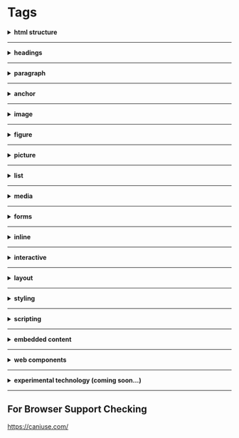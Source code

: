 # Tags

<details>
    <summary><b>html structure</b></summary>
    <br/>
    <a href="https://developer.mozilla.org/en-US/docs/Web/HTML/Element/html">html</a>
    <p>root (top-level element) of an HTML document</p>
    <br/>
    <a href="https://developer.mozilla.org/en-US/docs/Web/HTML/Element/head">head</a>
    <p>contains machine-readable information (metadata) about the document, like its title, scripts, and style sheets.</p>
    <br/>
    <a href="https://developer.mozilla.org/en-US/docs/Web/HTML/Element/title">title</a>
    <p>defines the document's title that is shown in a browser's title bar or a page's tab. It only contains text and tags within the element are ignored.</p>
    <br/>
    <a href="https://developer.mozilla.org/en-US/docs/Web/HTML/Element/body">body</a>
    <p>represents the content of an HTML document. There can be only one <body> element in a document.</p>
    <br/>
    <a href="https://developer.mozilla.org/en-US/docs/Web/HTML/Element/base">base</a>
    <p>specifies the base URL to use for all relative URLs contained within a document. There can be only one <base> element in a document.</p>
    <br/>
    <a href="https://developer.mozilla.org/en-US/docs/Web/HTML/Element/meta">meta</a>
    <p>represents metadata that cannot be represented by other HTML meta-related elements, like base, link, script, style or title.</p>
</details>

---

<details>
    <summary><b>headings</b></summary>
    <br/>
    <a href="https://developer.mozilla.org/en-US/docs/Web/HTML/Element/Heading_Elements">h1-h6</a>
    <p>represent six levels of section headings. h1 is the highest section level and h6 is the lowest.</p>
</details>

---

<details>
    <summary><b>paragraph</b></summary>
    <br/>
    <a href="https://developer.mozilla.org/en-US/docs/Web/HTML/Element/p">p</a>
    <p>represents a paragraph</p>
</details>

---

<details>
    <summary><b>anchor</b></summary>
    <br/>
    <a href="https://developer.mozilla.org/en-US/docs/Web/HTML/Element/a">a</a>
    <p>creates a hyperlink to other web pages, files, locations within the same page, email addresses, or any other URL.</p>
</details>

---

<details>
    <summary><b>image</b></summary>
    <br/>
    <a href="https://developer.mozilla.org/en-US/docs/Web/HTML/Element/img">img</a>
    <p>embeds an image into the document.</p>
    <br/>
    <a href="https://developer.mozilla.org/en-US/docs/Web/HTML/Element/map">map</a>
    <p>used with area elements to define an image map (a clickable link area).</p>
    <br/>
    <a href="https://developer.mozilla.org/en-US/docs/Web/HTML/Element/area">area</a>
    <p>defines a hot-spot region on an image, and optionally associates it with a hypertext link. This element is used only within a <map> element.</p>
</details>

---

<details>
    <summary><b>figure</b></summary>
    <br/>
    <a href="https://developer.mozilla.org/en-US/docs/Web/HTML/Element/figure">figure</a>
    <p>about tag</p>
    <br/>
    <a href="https://developer.mozilla.org/en-US/docs/Web/HTML/Element/figcaption">figcaption</a>
    <p>about tag</p>
    <br/>
</details>

---

<details>
    <summary><b>picture</b></summary>
    <br/>
    <a href="https://developer.mozilla.org/en-US/docs/Web/HTML/Element/picture">picture</a>
    <p>about tag</p>
    <br/>
    <a href="https://developer.mozilla.org/en-US/docs/Web/HTML/Element/source">source</a>
    <p>about tag</p>
    <br/>
</details>

---

<details>
    <summary><b>list</b></summary>
    <br/>
    <a href="https://developer.mozilla.org/en-US/docs/Web/HTML/Element/ul">ul</a>
    <p>about tag</p>
    <br />
    <a href="https://developer.mozilla.org/en-US/docs/Web/HTML/Element/ol">ol</a>
    <p>about tag</p>
    <br />
    <a href="https://developer.mozilla.org/en-US/docs/Web/HTML/Element/li">li</a>
    <p>about tag</p>
    <br />
</details>

---

<details>
    <summary><b>media</b></summary>
    <br/>
    <a href="https://developer.mozilla.org/en-US/docs/Web/HTML/Element/audio">audio</a>
    <p>about tag</p>
    <br />
    <a href="https://developer.mozilla.org/en-US/docs/Web/HTML/Element/video">video</a>
    <p>about tag</p>
    <br />
    <a href="https://developer.mozilla.org/en-US/docs/Web/HTML/Element/track">track</a>
    <p>about tag</p>
    <br />
</details>

---

<details>
    <summary><b>forms</b></summary>
    <br/>
    <a href="https://developer.mozilla.org/en-US/docs/Web/HTML/Element/form">form</a>
    <p>about tag</p>
    <br />
    <a href="https://developer.mozilla.org/en-US/docs/Web/HTML/Element/button">button</a>
    <p>about tag</p>
    <br />
    <a href="https://developer.mozilla.org/en-US/docs/Web/HTML/Element/input">input</a>
    <p>about tag</p>
    <br />
    <a href="https://developer.mozilla.org/en-US/docs/Web/HTML/Element/label">label</a>
    <p>about tag</p>
    <br />
    <a href="https://developer.mozilla.org/en-US/docs/Web/HTML/Element/textarea">textarea</a>
    <p>about tag</p>
    <br />
    <a href="https://developer.mozilla.org/en-US/docs/Web/HTML/Element/select">select</a>
    <p>about tag</p>
    <br />
    <a href="https://developer.mozilla.org/en-US/docs/Web/HTML/Element/option">option</a>
    <p>about tag</p>
    <br />
    <a href="https://developer.mozilla.org/en-US/docs/Web/HTML/Element/datalist">datalist</a>
    <p>about tag</p>
    <br />
    <a href="https://developer.mozilla.org/en-US/docs/Web/HTML/Element/progress">progress</a>
    <p>about tag</p>
    <br />
    <a href="https://developer.mozilla.org/en-US/docs/Web/HTML/Element/fieldset">fieldset</a>
    <p>about tag</p>
    <br />
    <a href="https://developer.mozilla.org/en-US/docs/Web/HTML/Element/legend">legend</a>
    <p>about tag</p>
    <br />
</details>

---

<details>
    <summary><b>inline</b></summary>
    <br/>
    <h4>most re-used</h4>
    <a href="https://developer.mozilla.org/en-US/docs/Web/HTML/Element/br">br</a>
    <p>about tag</p>
    <br />
    <a href="https://developer.mozilla.org/en-US/docs/Web/HTML/Element/span">span</a>
    <p>about tag</p>
    <br />
    <a href="https://developer.mozilla.org/en-US/docs/Web/HTML/Element/abbr">abbr</a>
    <p>about tag</p>
    <br />
    <a href="https://developer.mozilla.org/en-US/docs/Web/HTML/Element/code">code</a>
    <p>about tag</p>
    <br />
    <a href="https://developer.mozilla.org/en-US/docs/Web/HTML/Element/kbd">kbd</a>
    <p>about tag</p>
    <br />
    <a href="https://developer.mozilla.org/en-US/docs/Web/HTML/Element/mark">mark</a>
    <p>about tag</p>
    <br />
    <a href="https://developer.mozilla.org/en-US/docs/Web/HTML/Element/del">del</a>
    <p>about tag</p>
    <br />
    <a href="https://developer.mozilla.org/en-US/docs/Web/HTML/Element/ins">ins</a>
    <p>about tag</p>
    <br />
    <h4>rare</h4>
    <a href="https://developer.mozilla.org/en-US/docs/Web/HTML/Element/b">b</a>
    <p>about tag</p>
    <br />
    <a href="https://developer.mozilla.org/en-US/docs/Web/HTML/Element/i">i</a>
    <p>about tag</p>
    <br />
    <a href="https://developer.mozilla.org/en-US/docs/Web/HTML/Element/u">u</a>
    <p>about tag</p>
    <br />
    <a href="https://developer.mozilla.org/en-US/docs/Web/HTML/Element/q">q</a>
    <p>about tag</p>
    <br />
    <a href="https://developer.mozilla.org/en-US/docs/Web/HTML/Element/s">s</a>
    <p>about tag</p>
    <br />
    <a href="https://developer.mozilla.org/en-US/docs/Web/HTML/Element/small">small</a>
    <p>about tag</p>
    <br />
    <a href="https://developer.mozilla.org/en-US/docs/Web/HTML/Element/strong">strong</a>
    <p>about tag</p>
    <br />
    <a href="https://developer.mozilla.org/en-US/docs/Web/HTML/Element/sub">sub</a>
    <p>about tag</p>
    <br />
    <a href="https://developer.mozilla.org/en-US/docs/Web/HTML/Element/sup">sup</a>
    <p>about tag</p>
    <br />
    <a href="https://developer.mozilla.org/en-US/docs/Web/HTML/Element/time">time</a><p>about tag</p>
    <br />
</details>

---

<details>
    <summary><b>interactive</b></summary>
    <br/>
    <a href="https://developer.mozilla.org/en-US/docs/Web/HTML/Element/details">details</a>
    <p>about tag</p>
    <br />
    <a href="https://developer.mozilla.org/en-US/docs/Web/HTML/Element/summary">summary</a>
    <p>about tag</p>
    <br />
    <a href="https://developer.mozilla.org/en-US/docs/Web/HTML/Element/dialog">dialog</a>
    <p>about tag</p>
    <br />
</details>

---

<details>
    <summary><b>layout</b></summary>
    <br/>
    <h4>sections</h4>
    <a href="https://developer.mozilla.org/en-US/docs/Web/HTML/Element/header">header</a>
    <p>about tag</p>
    <br />
    <a href="https://developer.mozilla.org/en-US/docs/Web/HTML/Element/footer">footer</a>
    <p>about tag</p>
    <br />
    <a href="https://developer.mozilla.org/en-US/docs/Web/HTML/Element/main">main</a>
    <p>about tag</p>
    <br />
    <a href="https://developer.mozilla.org/en-US/docs/Web/HTML/Element/nav">nav</a>
    <p>about tag</p>
    <br />
    <a href="https://developer.mozilla.org/en-US/docs/Web/HTML/Element/section">section</a>
    <p>about tag</p>
    <br />
    <a href="https://developer.mozilla.org/en-US/docs/Web/HTML/Element/article">article</a>
    <p>about tag</p>
    <br />
    <a href="https://developer.mozilla.org/en-US/docs/Web/HTML/Element/address">address</a>
    <p>about tag</p>
    <br />
    <a href="https://developer.mozilla.org/en-US/docs/Web/HTML/Element/aside">aside</a>
    <p>about tag</p>
    <br />
    <a href="https://developer.mozilla.org/en-US/docs/Web/HTML/Element/hgroup">hgroup</a>
    <p>about tag</p>
    <br />
    <h4>blocks</h4>
    <a href="https://developer.mozilla.org/en-US/docs/Web/HTML/Element/div">div</a>
    <p>about tag</p>
    <br />
    <a href="https://developer.mozilla.org/en-US/docs/Web/HTML/Element/blockquote">blockquote</a>
    <p>about tag</p>
    <br />
    <a href="https://developer.mozilla.org/en-US/docs/Web/HTML/Element/dl">dl</a>
    <p>about tag</p>
    <br />
    <a href="https://developer.mozilla.org/en-US/docs/Web/HTML/Element/dd">dd</a>
    <p>about tag</p>
    <br />
    <a href="https://developer.mozilla.org/en-US/docs/Web/HTML/Element/dt">dt</a>
    <p>about tag</p>
    <br />
    <a href="https://developer.mozilla.org/en-US/docs/Web/HTML/Element/pre">pre</a>
    <p>about tag</p>
    <br />
    <h4>table</h4>
    <a href="https://developer.mozilla.org/en-US/docs/Web/HTML/Element/table">table</a>
    <p>about tag</p>
    <br />
    <a href="https://developer.mozilla.org/en-US/docs/Web/HTML/Element/thead">thead</a>
    <p>about tag</p>
    <br />
    <a href="https://developer.mozilla.org/en-US/docs/Web/HTML/Element/tfoot">tfoot</a>
    <p>about tag</p>
    <br />
    <a href="https://developer.mozilla.org/en-US/docs/Web/HTML/Element/tbody">tbody</a>
    <p>about tag</p>
    <br />
    <a href="https://developer.mozilla.org/en-US/docs/Web/HTML/Element/caption">caption</a>
    <p>about tag</p>
    <br />
    <a href="https://developer.mozilla.org/en-US/docs/Web/HTML/Element/col">col</a>
    <p>about tag</p>
    <br />
    <a href="https://developer.mozilla.org/en-US/docs/Web/HTML/Element/colgroup">colgroup</a>
    <p>about tag</p>
    <br />
    <a href="https://developer.mozilla.org/en-US/docs/Web/HTML/Element/tr">tr</a>
    <p>about tag</p>
    <br />
    <a href="https://developer.mozilla.org/en-US/docs/Web/HTML/Element/th">th</a>
    <p>about tag</p>
    <br />
    <a href="https://developer.mozilla.org/en-US/docs/Web/HTML/Element/td">td</a>
    <p>about tag</p>
    <br />
</details>

---

<details>
    <summary><b>styling</b></summary>
    <br/>
    <a href="https://developer.mozilla.org/en-US/docs/Web/HTML/Element/style">style</a>
    <p>about tag</p>
    <br />
    <a href="https://developer.mozilla.org/en-US/docs/Web/HTML/Element/link">link</a>
    <p>about tag</p>
    <br />
</details>

---

<details>
    <summary><b>scripting</b></summary>
    <br/>
    <a href="https://developer.mozilla.org/en-US/docs/Web/HTML/Element/canvas">canvas</a>
    <p>about tag</p>
    <br />
    <a href="https://developer.mozilla.org/en-US/docs/Web/HTML/Element/noscript">noscript</a>
    <p>about tag</p>
    <br />
    <a href="https://developer.mozilla.org/en-US/docs/Web/HTML/Element/script">script</a>
    <p>about tag</p>
    <br />
</details>

---

<details>
    <summary><b>embedded content</b></summary>
    <br/>
    <a href="https://developer.mozilla.org/en-US/docs/Web/HTML/Element/iframe">iframe</a>
    <p>about tag</p>
    <br />
    <a href="https://developer.mozilla.org/en-US/docs/Web/HTML/Element/object">object</a>
    <p>about tag</p>
    <br />
    <a href="https://developer.mozilla.org/en-US/docs/Web/HTML/Element/param">param</a>
    <p>about tag</p>
    <br />
</details>

---

<details>
    <summary><b>web components</b></summary>
    <br/>
    <a href="https://developer.mozilla.org/en-US/docs/Web/HTML/Element/template">template</a>
    <p>about tag</p>
</details>

---

<details>
    <summary><b>experimental technology (coming soon...)</b></summary>
    <br/>
    <a href="https://developer.mozilla.org/en-US/docs/Web/HTML/Element/menu">menu</a>
    <p>about tag</p>
</details>

---

## For Browser Support Checking

https://caniuse.com/

